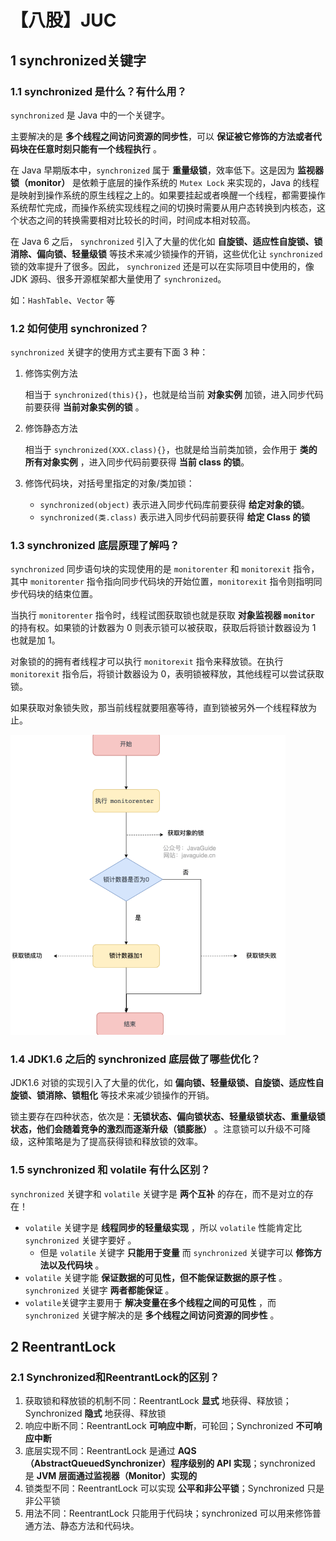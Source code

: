 # 【八股】JUC

## 1 synchronized关键字

### 1.1 synchronized 是什么？有什么用？

`synchronized` 是 Java 中的一个关键字。

主要解决的是 **多个线程之间访问资源的同步性**，可以 **保证被它修饰的方法或者代码块在任意时刻只能有一个线程执行** 。

在 Java 早期版本中，`synchronized` 属于 **重量级锁**，效率低下。这是因为 **监视器锁（monitor）** 是依赖于底层的操作系统的 `Mutex Lock` 来实现的，Java 的线程是映射到操作系统的原生线程之上的。如果要挂起或者唤醒一个线程，都需要操作系统帮忙完成，而操作系统实现线程之间的切换时需要从用户态转换到内核态，这个状态之间的转换需要相对比较长的时间，时间成本相对较高。

在 Java 6 之后， `synchronized` 引入了大量的优化如 **自旋锁、适应性自旋锁、锁消除、偏向锁、轻量级锁** 等技术来减少锁操作的开销，这些优化让 `synchronized` 锁的效率提升了很多。因此， `synchronized` 还是可以在实际项目中使用的，像 JDK 源码、很多开源框架都大量使用了 `synchronized`。

如：`HashTable`、`Vector` 等

### 1.2 如何使用 synchronized？

`synchronized` 关键字的使用方式主要有下面 3 种：

1. 修饰实例方法

   相当于 `synchronized(this){}`，也就是给当前 **对象实例** 加锁，进入同步代码前要获得 **当前对象实例的锁** 。

2. 修饰静态方法

   相当于 `synchronized(XXX.class){}`，也就是给当前类加锁，会作用于 **类的所有对象实例** ，进入同步代码前要获得 **当前 class 的锁**。

3. 修饰代码块，对括号里指定的对象/类加锁：

   - `synchronized(object)` 表示进入同步代码库前要获得 **给定对象的锁**。
   - `synchronized(类.class)` 表示进入同步代码前要获得 **给定 Class 的锁**

### 1.3 synchronized 底层原理了解吗？

`synchronized` 同步语句块的实现使用的是 `monitorenter` 和 `monitorexit` 指令，其中 `monitorenter` 指令指向同步代码块的开始位置，`monitorexit` 指令则指明同步代码块的结束位置。

当执行 `monitorenter` 指令时，线程试图获取锁也就是获取 **对象监视器 `monitor`** 的持有权。如果锁的计数器为 0 则表示锁可以被获取，获取后将锁计数器设为 1 也就是加 1。

对象锁的的拥有者线程才可以执行 `monitorexit` 指令来释放锁。在执行 `monitorexit` 指令后，将锁计数器设为 0，表明锁被释放，其他线程可以尝试获取锁。

如果获取对象锁失败，那当前线程就要阻塞等待，直到锁被另外一个线程释放为止。

<img src="./【八股】JUC.assets/image-20230307225355253.png" alt="image-20230307225355253" style="zoom:50%;" />

### 1.4 JDK1.6 之后的 synchronized 底层做了哪些优化？

JDK1.6 对锁的实现引入了大量的优化，如 **偏向锁、轻量级锁、自旋锁、适应性自旋锁、锁消除、锁粗化** 等技术来减少锁操作的开销。

锁主要存在四种状态，依次是：**无锁状态、偏向锁状态、轻量级锁状态、重量级锁状态，他们会随着竞争的激烈而逐渐升级（锁膨胀）** 。注意锁可以升级不可降级，这种策略是为了提高获得锁和释放锁的效率。

### 1.5 synchronized 和 volatile 有什么区别？

`synchronized` 关键字和 `volatile` 关键字是 **两个互补** 的存在，而不是对立的存在！

- `volatile` 关键字是 **线程同步的轻量级实现** ，所以 `volatile` 性能肯定比 `synchronized` 关键字要好 。
  - 但是 `volatile` 关键字 **只能用于变量** 而 `synchronized` 关键字可以 **修饰方法以及代码块** 。
- `volatile` 关键字能 **保证数据的可见性，但不能保证数据的原子性** 。`synchronized` 关键字 **两者都能保证** 。
- `volatile`关键字主要用于 **解决变量在多个线程之间的可见性** ，而 `synchronized` 关键字解决的是 **多个线程之间访问资源的同步性** 。



## 2 ReentrantLock

### 2.1 Synchronized和ReentrantLock的区别？

1. 获取锁和释放锁的机制不同：ReentrantLock **显式** 地获得、释放锁；Synchronized **隐式** 地获得、释放锁
2. 响应中断不同：ReentrantLock **可响应中断**，可轮回；Synchronized **不可响应中断**
3. 底层实现不同：ReentrantLock 是通过 **AQS（AbstractQueuedSynchronizer）程序级别的 API 实现**；synchronized 是 **JVM 层面通过监视器（Monitor）实现的**
4. 锁类型不同：ReentrantLock 可以实现 **公平和非公平锁**；Synchronized 只是非公平锁
5. 用法不同：ReentrantLock 只能用于代码块；synchronized 可以用来修饰普通方法、静态方法和代码块。































